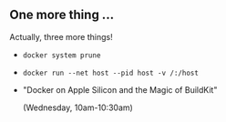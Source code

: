 ## One more thing ...

Actually, three more things!

- `docker system prune`

- `docker run --net host --pid host -v /:/host`

- "Docker on Apple Silicon and the Magic of BuildKit"

  (Wednesday, 10am-10:30am)
 